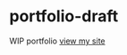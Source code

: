 # portfolio-draft
WIP portfolio  [view my site](file:///Users/emirimiyaji/Desktop/github/portfolio-draft/index.html)
